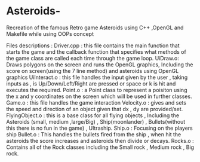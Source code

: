 # Asteroids-
Recreation of the famous Retro game Asteroids using C++ ,OpenGL and Makefile while using OOPs concept

Files descriptions :
Driver.cpp : this file contains the main function that starts the game and the callback function that specifies what methods of the game class are called each time through the game loop.
UiDraw.o: Draws polygons on the screen and runs the OpenGL graphics, Including the score on screen(using the 7 line method) and asteroids using OpenGL graphics
UiInteract.o : this file handles the input given by the user , taking inputs as , is Up/Down/Left/Right are pressed or space or k is hit and executes the required.
Point.o : a Point class to represent a poisiton using the x and y coordinates on the screen which will be used in further classes.
Game.o : this file handles the game interaction
Velocity.o : gives and sets the speed and direction of an object given that dx , dy are provided/set.
FlyingObject.o : this is a base class for all flying objects , Including the Asteroids (small, medium ,large/Big) , Ship(moonlander) , Bullets(without this there is no fun in the game) , Ultraship.
Ship.o : Focusing on the players ship
Bullet.o : This handles the bullets fired from the ship , when hit the asteroids the score increases and asteroids then divide or decays.
Rocks.o : Contains all of the Rock classes including the Small rock , Medium rock , Big rock.
